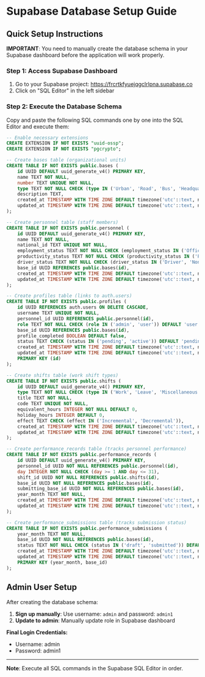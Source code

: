 # Supabase Database Setup Guide

## Quick Setup Instructions

**IMPORTANT**: You need to manually create the database schema in your Supabase dashboard before the application will work properly.

### Step 1: Access Supabase Dashboard

1. Go to your Supabase project: https://frcrtkfyuejqgclrlpna.supabase.co
2. Click on "SQL Editor" in the left sidebar

### Step 2: Execute the Database Schema

Copy and paste the following SQL commands one by one into the SQL Editor and execute them:

```sql
-- Enable necessary extensions
CREATE EXTENSION IF NOT EXISTS "uuid-ossp";
CREATE EXTENSION IF NOT EXISTS "pgcrypto";

-- Create bases table (organizational units)
CREATE TABLE IF NOT EXISTS public.bases (
    id UUID DEFAULT uuid_generate_v4() PRIMARY KEY,
    name TEXT NOT NULL,
    number TEXT UNIQUE NOT NULL,
    type TEXT NOT NULL CHECK (type IN ('Urban', 'Road', 'Bus', 'Headquarters', 'Support')),
    description TEXT,
    created_at TIMESTAMP WITH TIME ZONE DEFAULT timezone('utc'::text, now()) NOT NULL,
    updated_at TIMESTAMP WITH TIME ZONE DEFAULT timezone('utc'::text, now()) NOT NULL
);

-- Create personnel table (staff members)  
CREATE TABLE IF NOT EXISTS public.personnel (
    id UUID DEFAULT uuid_generate_v4() PRIMARY KEY,
    name TEXT NOT NULL,
    national_id TEXT UNIQUE NOT NULL,
    employment_status TEXT NOT NULL CHECK (employment_status IN ('Official', 'Contractual')),
    productivity_status TEXT NOT NULL CHECK (productivity_status IN ('Productive', 'Non-Productive')),
    driver_status TEXT NOT NULL CHECK (driver_status IN ('Driver', 'Non-Driver')),
    base_id UUID REFERENCES public.bases(id),
    created_at TIMESTAMP WITH TIME ZONE DEFAULT timezone('utc'::text, now()) NOT NULL,
    updated_at TIMESTAMP WITH TIME ZONE DEFAULT timezone('utc'::text, now()) NOT NULL
);

-- Create profiles table (links to auth.users)
CREATE TABLE IF NOT EXISTS public.profiles (
    id UUID REFERENCES auth.users ON DELETE CASCADE,
    username TEXT UNIQUE NOT NULL,
    personnel_id UUID REFERENCES public.personnel(id),
    role TEXT NOT NULL CHECK (role IN ('admin', 'user')) DEFAULT 'user',
    base_id UUID REFERENCES public.bases(id),
    profile_completed BOOLEAN DEFAULT false,
    status TEXT CHECK (status IN ('pending', 'active')) DEFAULT 'pending',
    created_at TIMESTAMP WITH TIME ZONE DEFAULT timezone('utc'::text, now()) NOT NULL,
    updated_at TIMESTAMP WITH TIME ZONE DEFAULT timezone('utc'::text, now()) NOT NULL,
    PRIMARY KEY (id)
);

-- Create shifts table (work shift types)
CREATE TABLE IF NOT EXISTS public.shifts (
    id UUID DEFAULT uuid_generate_v4() PRIMARY KEY,
    type TEXT NOT NULL CHECK (type IN ('Work', 'Leave', 'Miscellaneous')),
    title TEXT NOT NULL,
    code TEXT UNIQUE NOT NULL,
    equivalent_hours INTEGER NOT NULL DEFAULT 0,
    holiday_hours INTEGER DEFAULT 0,
    effect TEXT CHECK (effect IN ('Incremental', 'Decremental')),
    created_at TIMESTAMP WITH TIME ZONE DEFAULT timezone('utc'::text, now()) NOT NULL,
    updated_at TIMESTAMP WITH TIME ZONE DEFAULT timezone('utc'::text, now()) NOT NULL
);

-- Create performance_records table (tracks personnel performance)
CREATE TABLE IF NOT EXISTS public.performance_records (
    id UUID DEFAULT uuid_generate_v4() PRIMARY KEY,
    personnel_id UUID NOT NULL REFERENCES public.personnel(id),
    day INTEGER NOT NULL CHECK (day >= 1 AND day <= 31),
    shift_id UUID NOT NULL REFERENCES public.shifts(id),
    base_id UUID NOT NULL REFERENCES public.bases(id),
    submitting_base_id UUID NOT NULL REFERENCES public.bases(id),
    year_month TEXT NOT NULL,
    created_at TIMESTAMP WITH TIME ZONE DEFAULT timezone('utc'::text, now()) NOT NULL,
    updated_at TIMESTAMP WITH TIME ZONE DEFAULT timezone('utc'::text, now()) NOT NULL
);

-- Create performance_submissions table (tracks submission status)
CREATE TABLE IF NOT EXISTS public.performance_submissions (
    year_month TEXT NOT NULL,
    base_id UUID NOT NULL REFERENCES public.bases(id),
    status TEXT NOT NULL CHECK (status IN ('draft', 'submitted')) DEFAULT 'draft',
    created_at TIMESTAMP WITH TIME ZONE DEFAULT timezone('utc'::text, now()) NOT NULL,
    updated_at TIMESTAMP WITH TIME ZONE DEFAULT timezone('utc'::text, now()) NOT NULL,
    PRIMARY KEY (year_month, base_id)
);
```

## Admin User Setup

After creating the database schema:

1. **Sign up manually**: Use username: `admin` and password: `admin1`
2. **Update to admin**: Manually update role in Supabase dashboard

**Final Login Credentials:**
- Username: admin
- Password: admin1

---

**Note**: Execute all SQL commands in the Supabase SQL Editor in order.
